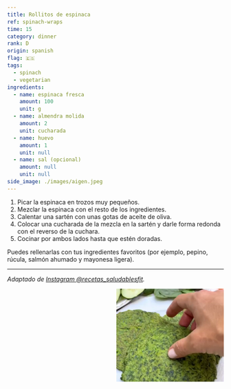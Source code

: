 ```yaml
---
title: Rollitos de espinaca
ref: spinach-wraps
time: 15
category: dinner
rank: D
origin: spanish
flag: 🇪🇸
tags:
  - spinach
  - vegetarian
ingredients:
  - name: espinaca fresca
    amount: 100
    unit: g
  - name: almendra molida
    amount: 2
    unit: cucharada
  - name: huevo
    amount: 1
    unit: null
  - name: sal (opcional)
    amount: null
    unit: null
side_image: ./images/aigen.jpeg
---
```


1. Picar la espinaca en trozos muy pequeños.
2. Mezclar la espinaca con el resto de los ingredientes.
3. Calentar una sartén con unas gotas de aceite de oliva.
4. Colocar una cucharada de la mezcla en la sartén y darle forma redonda con el reverso de la cuchara.
5. Cocinar por ambos lados hasta que estén doradas.

Puedes rellenarlas con tus ingredientes favoritos (por ejemplo, pepino, rúcula, salmón ahumado y mayonesa ligera).

---

_Adaptado de [Instagram @recetas_saludablesfit](https://www.instagram.com/p/Cin0TaWPHXE/?utm_source=ig_web_copy_link&igsh=MzRlODBiNWFlZA==)._

<img src="images/spinach_wraps.png" style="width:250px; float:right;"/>
